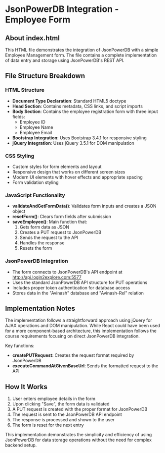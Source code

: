 # JsonPowerDB Integration - Employee Form

## About index.html

This HTML file demonstrates the integration of JsonPowerDB with a simple Employee Management form. The file contains a complete implementation of data entry and storage using JsonPowerDB's REST API.

## File Structure Breakdown

### HTML Structure

-   **Document Type Declaration**: Standard HTML5 doctype
-   **Head Section**: Contains metadata, CSS links, and script imports
-   **Body Section**: Contains the employee registration form with three input fields:
    -   Employee ID
    -   Employee Name
    -   Employee Email
-   **Bootstrap Integration**: Uses Bootstrap 3.4.1 for responsive styling
-   **jQuery Integration**: Uses jQuery 3.5.1 for DOM manipulation

### CSS Styling

-   Custom styles for form elements and layout
-   Responsive design that works on different screen sizes
-   Modern UI elements with hover effects and appropriate spacing
-   Form validation styling

### JavaScript Functionality

-   **validateAndGetFormData()**: Validates form inputs and creates a JSON object
-   **resetForm()**: Clears form fields after submission
-   **saveEmployee()**: Main function that:
    1. Gets form data as JSON
    2. Creates a PUT request to JsonPowerDB
    3. Sends the request to the API
    4. Handles the response
    5. Resets the form

### JsonPowerDB Integration

-   The form connects to JsonPowerDB's API endpoint at http://api.login2explore.com:5577
-   Uses the standard JsonPowerDB API structure for PUT operations
-   Includes proper token authentication for database access
-   Stores data in the "Avinash" database and "Avinash-Rel" relation

## Implementation Notes

The implementation follows a straightforward approach using jQuery for AJAX operations and DOM manipulation. While React could have been used for a more component-based architecture, this implementation follows the course requirements focusing on direct JsonPowerDB integration.

Key functions:

-   **createPUTRequest**: Creates the request format required by JsonPowerDB
-   **executeCommandAtGivenBaseUrl**: Sends the formatted request to the API

## How It Works

1. User enters employee details in the form
2. Upon clicking "Save", the form data is validated
3. A PUT request is created with the proper format for JsonPowerDB
4. The request is sent to the JsonPowerDB API endpoint
5. The response is processed and shown to the user
6. The form is reset for the next entry

This implementation demonstrates the simplicity and efficiency of using JsonPowerDB for data storage operations without the need for complex backend setup.
